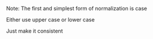 <!-- .slide: data-background="content/images/050-020-case-normalization.jpg" -->

Note:
The first and simplest form of normalization is case

Either use upper case or lower case

Just make it consistent
